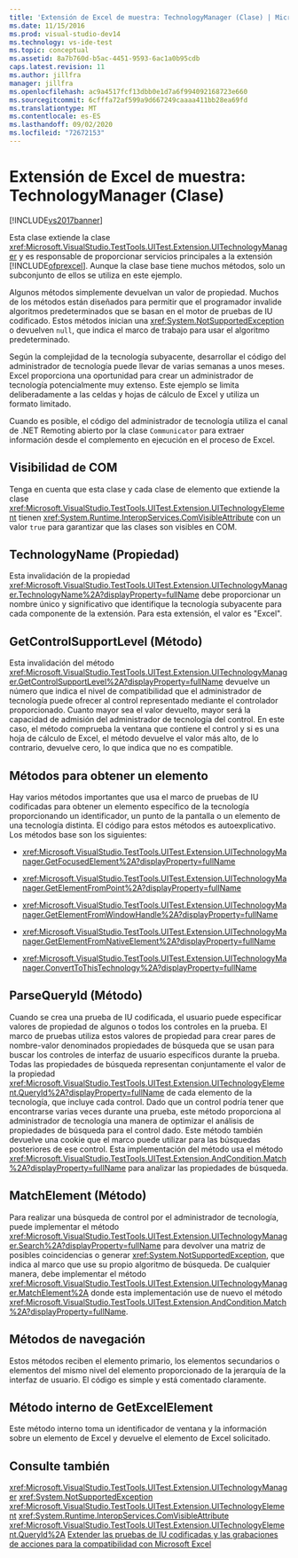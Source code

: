 ```yaml
---
title: 'Extensión de Excel de muestra: TechnologyManager (Clase) | Microsoft Docs'
ms.date: 11/15/2016
ms.prod: visual-studio-dev14
ms.technology: vs-ide-test
ms.topic: conceptual
ms.assetid: 8a7b760d-b5ac-4451-9593-6ac1a0b95cdb
caps.latest.revision: 11
ms.author: jillfra
manager: jillfra
ms.openlocfilehash: ac9a4517fcf13dbb0e1d7a6f994092168723e660
ms.sourcegitcommit: 6cfffa72af599a9d667249caaaa411bb28ea69fd
ms.translationtype: MT
ms.contentlocale: es-ES
ms.lasthandoff: 09/02/2020
ms.locfileid: "72672153"
---
```

# <a name="sample-excel-extension-technologymanager-class"></a>Extensión de Excel de muestra: TechnologyManager (Clase)
[!INCLUDE[vs2017banner](../includes/vs2017banner.md)]

Esta clase extiende la clase <xref:Microsoft.VisualStudio.TestTools.UITest.Extension.UITechnologyManager> y es responsable de proporcionar servicios principales a la extensión [!INCLUDE[ofprexcel](../includes/ofprexcel-md.md)]. Aunque la clase base tiene muchos métodos, solo un subconjunto de ellos se utiliza en este ejemplo.

 Algunos métodos simplemente devuelvan un valor de propiedad. Muchos de los métodos están diseñados para permitir que el programador invalide algoritmos predeterminados que se basan en el motor de pruebas de IU codificado. Estos métodos inician una <xref:System.NotSupportedException> o devuelven `null`, que indica el marco de trabajo para usar el algoritmo predeterminado.

 Según la complejidad de la tecnología subyacente, desarrollar el código del administrador de tecnología puede llevar de varias semanas a unos meses. Excel proporciona una oportunidad para crear un administrador de tecnología potencialmente muy extenso. Este ejemplo se limita deliberadamente a las celdas y hojas de cálculo de Excel y utiliza un formato limitado.

 Cuando es posible, el código del administrador de tecnología utiliza el canal de .NET Remoting abierto por la clase `Communicator` para extraer información desde el complemento en ejecución en el proceso de Excel.

## <a name="com-visibility"></a>Visibilidad de COM
 Tenga en cuenta que esta clase y cada clase de elemento que extiende la clase <xref:Microsoft.VisualStudio.TestTools.UITest.Extension.UITechnologyElement> tienen <xref:System.Runtime.InteropServices.ComVisibleAttribute> con un valor `true` para garantizar que las clases son visibles en COM.

## <a name="technologyname-property"></a>TechnologyName (Propiedad)
 Esta invalidación de la propiedad <xref:Microsoft.VisualStudio.TestTools.UITest.Extension.UITechnologyManager.TechnologyName%2A?displayProperty=fullName> debe proporcionar un nombre único y significativo que identifique la tecnología subyacente para cada componente de la extensión. Para esta extensión, el valor es "Excel".

## <a name="getcontrolsupportlevel-method"></a>GetControlSupportLevel (Método)
 Esta invalidación del método <xref:Microsoft.VisualStudio.TestTools.UITest.Extension.UITechnologyManager.GetControlSupportLevel%2A?displayProperty=fullName> devuelve un número que indica el nivel de compatibilidad que el administrador de tecnología puede ofrecer al control representado mediante el controlador proporcionado. Cuanto mayor sea el valor devuelto, mayor será la capacidad de admisión del administrador de tecnología del control. En este caso, el método comprueba la ventana que contiene el control y si es una hoja de cálculo de Excel, el método devuelve el valor más alto, de lo contrario, devuelve cero, lo que indica que no es compatible.

## <a name="methods-to-get-an-element"></a>Métodos para obtener un elemento
 Hay varios métodos importantes que usa el marco de pruebas de IU codificadas para obtener un elemento específico de la tecnología proporcionando un identificador, un punto de la pantalla o un elemento de una tecnología distinta. El código para estos métodos es autoexplicativo. Los métodos base son los siguientes:

- <xref:Microsoft.VisualStudio.TestTools.UITest.Extension.UITechnologyManager.GetFocusedElement%2A?displayProperty=fullName>

- <xref:Microsoft.VisualStudio.TestTools.UITest.Extension.UITechnologyManager.GetElementFromPoint%2A?displayProperty=fullName>

- <xref:Microsoft.VisualStudio.TestTools.UITest.Extension.UITechnologyManager.GetElementFromWindowHandle%2A?displayProperty=fullName>

- <xref:Microsoft.VisualStudio.TestTools.UITest.Extension.UITechnologyManager.GetElementFromNativeElement%2A?displayProperty=fullName>

- <xref:Microsoft.VisualStudio.TestTools.UITest.Extension.UITechnologyManager.ConvertToThisTechnology%2A?displayProperty=fullName>

## <a name="parsequeryid-method"></a>ParseQueryId (Método)
 Cuando se crea una prueba de IU codificada, el usuario puede especificar valores de propiedad de algunos o todos los controles en la prueba. El marco de pruebas utiliza estos valores de propiedad para crear pares de nombre-valor denominados propiedades de búsqueda que se usan para buscar los controles de interfaz de usuario específicos durante la prueba. Todas las propiedades de búsqueda representan conjuntamente el valor de la propiedad <xref:Microsoft.VisualStudio.TestTools.UITest.Extension.UITechnologyElement.QueryId%2A?displayProperty=fullName> de cada elemento de la tecnología, que incluye cada control. Dado que un control podría tener que encontrarse varias veces durante una prueba, este método proporciona al administrador de tecnología una manera de optimizar el análisis de propiedades de búsqueda para el control dado. Este método también devuelve una cookie que el marco puede utilizar para las búsquedas posteriores de ese control. Esta implementación del método usa el método <xref:Microsoft.VisualStudio.TestTools.UITest.Extension.AndCondition.Match%2A?displayProperty=fullName> para analizar las propiedades de búsqueda.

## <a name="matchelement-method"></a>MatchElement (Método)
 Para realizar una búsqueda de control por el administrador de tecnología, puede implementar el método <xref:Microsoft.VisualStudio.TestTools.UITest.Extension.UITechnologyManager.Search%2A?displayProperty=fullName> para devolver una matriz de posibles coincidencias o generar <xref:System.NotSupportedException>, que indica al marco que use su propio algoritmo de búsqueda. De cualquier manera, debe implementar el método <xref:Microsoft.VisualStudio.TestTools.UITest.Extension.UITechnologyManager.MatchElement%2A> donde esta implementación use de nuevo el método <xref:Microsoft.VisualStudio.TestTools.UITest.Extension.AndCondition.Match%2A?displayProperty=fullName>.

## <a name="navigation-methods"></a>Métodos de navegación
 Estos métodos reciben el elemento primario, los elementos secundarios o elementos del mismo nivel del elemento proporcionado de la jerarquía de la interfaz de usuario. El código es simple y está comentado claramente.

## <a name="getexcelelement-internal-method"></a>Método interno de GetExcelElement
 Este método interno toma un identificador de ventana y la información sobre un elemento de Excel y devuelve el elemento de Excel solicitado.

## <a name="see-also"></a>Consulte también
 <xref:Microsoft.VisualStudio.TestTools.UITest.Extension.UITechnologyManager> <xref:System.NotSupportedException>
 <xref:Microsoft.VisualStudio.TestTools.UITest.Extension.UITechnologyElement>
 <xref:System.Runtime.InteropServices.ComVisibleAttribute>
 <xref:Microsoft.VisualStudio.TestTools.UITest.Extension.UITechnologyElement.QueryId%2A>
 [Extender las pruebas de IU codificadas y las grabaciones de acciones para la compatibilidad con Microsoft Excel](../test/extending-coded-ui-tests-and-action-recordings-to-support-microsoft-excel.md)

